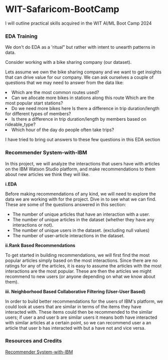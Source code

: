 # WIT-Safaricom-BootCamp
I will outline practical skills acquired in the WIT AI/ML  Boot Camp 2024

<h3>EDA Training </h3>

<p>We don't do EDA as a 'ritual" but rather with intent to unearth patterns in data.</p>
Consider working with a bike sharing company (our dataset).
<p>Lets assume we own the bike sharing company and we want to get insights that can drive value for our company. We can ask ourselves a couple of questions that we may need to answer from the data like:</p>
<p>
<li>Which are the most common routes used?</li>
<li>Can we allocate more bikes in stations along this route Which are the most popular start stations?</li>
<li>Do we need more bikes here Is there a difference in trip duration/length for different types of members?</li>
<li>Is there a difference in trip duration/length by members based on rideable_type?</li>
<li>Which hour of the day do people often take trips?</li>
</p>

<p>I have tried to bring out answers to these few questions in this EDA section</p>

<h3>Recommender System-with-IBM</h3>

<p>In this project, we will analyze the interactions that users have with articles on the IBM Watson Studio platform, and make recommendations to them about new articles we think they will like.</p>

**i.EDA**
<p>Before making recommendations of any kind, we will need to explore the data we are working with for the project. Dive in to see what we can find. These are some of the questions answered in this section:</p>
<ul>
<li>The number of unique articles that have an interaction with a user.</li>
<li>The number of unique articles in the dataset (whether they have any interactions or not).</li>
<li>The number of unique users in the dataset. (excluding null values)</li>
<li>The number of user-article interactions in the dataset.</li>
</ul>

**ii.Rank Based Recommendations**
<p>To get started in building recommendations, we will first find the most popular articles simply based on the most interactions. Since there are no ratings for any of the articles, it is easy to assume the articles with the most interactions are the most popular. These are then the articles we might recommend to new users (or anyone depending on what we know about them).</p>

**iii. Neighborhood Based Collaborative Filtering (User-User Based)**
<p>In order to build better recommendations for the users of IBM's platform, we could look at users that are similar in terms of the items they have interacted with. These items could then be recommended to the similar users; if user a and user b are similar users it means both have interacted with similar articles at a certain point, so we can recommend user a an article that user b has interacted with but a have not and vice versa.</p>


<h3>Resources and Credits</h3>
<a href='https://github.com/louisteo9/recommendations-with-IBM'>Recommender System-with-IBM</a>

